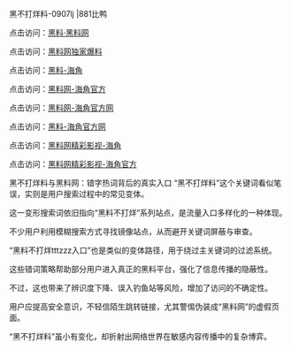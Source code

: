 黑不打烊料-0907lj |881比鸭

点击访问：<a href="https://heiliaolvzlu3.pages.dev">黑料·黑料网</a>

点击访问：<a href="https://heiliaoyvnrda.pages.dev">黑料网独家爆料</a>

点击访问：<a href="https://heiliaoryrhyu.pages.dev">黑料-海角</a>

点击访问：<a href="https://heiliaoxrq8i9.pages.dev">黑料网-海角官方</a>

点击访问：<a href="https://heiliao9wsbg3.pages.dev">黑料网-海角官方网</a>

点击访问：<a href="https://heiliao5s28gk.pages.dev">黑料-海角官方网</a>

点击访问：<a href="https://heiliaoxfe5rb.pages.dev">黑料网精彩影视-海角</a>

点击访问：<a href="https://heiliaoubleqx.pages.dev">黑料网精彩影视-海角官方</a>

黑不打烊料与黑料网：错字热词背后的真实入口
“黑不打烊料”这个关键词看似笔误，实则是用户搜索过程中的常见变体。

这一变形搜索词依旧指向“黑料不打烊”系列站点，是流量入口多样化的一种体现。

不少用户利用模糊搜索方式寻找镜像站点，从而避开关键词屏蔽与审查。

“黑料不打烊tttzzz入口”也是类似的变体路径，用于绕过主关键词的过滤系统。

这些错词策略帮助部分用户进入真正的黑料平台，强化了信息传播的隐蔽性。

不过，这也带来了辨识度下降、误入钓鱼站等风险，增加了访问的不确定性。

用户应提高安全意识，不轻信陌生跳转链接，尤其警惕伪装成“黑料网”的虚假页面。

“黑不打烊料”虽小有变化，却折射出网络世界在敏感内容传播中的复杂博弈。

